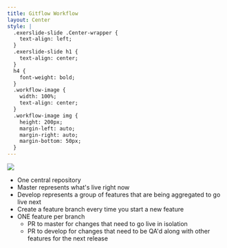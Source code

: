 ```yaml
---
title: Gitflow Workflow
layout: Center
style: |
  .exerslide-slide .Center-wrapper {
    text-align: left;
  }
  .exerslide-slide h1 {
    text-align: center;
  }
  h4 {
    font-weight: bold;
  }
  .workflow-image {
    width: 100%;
    text-align: center;
  }
  .workflow-image img {
    height: 200px;
    margin-left: auto;
    margin-right: auto;
    margin-bottom: 50px;
  }
---
```

<div class="workflow-image">
  <img src="https://www.atlassian.com/dam/jcr:e3bd4199-27ac-4bac-a5d2-3ff0fdb112d3/01.svg" />
</div>

- One central repository
- Master represents what's live right now
- Develop represents a group of features that are being aggregated to go live next
- Create a feature branch every time you start a new feature
- ONE feature per branch
  - PR to master for changes that need to go live in isolation
  - PR to develop for changes that need to be QA'd along with other features for the next release
